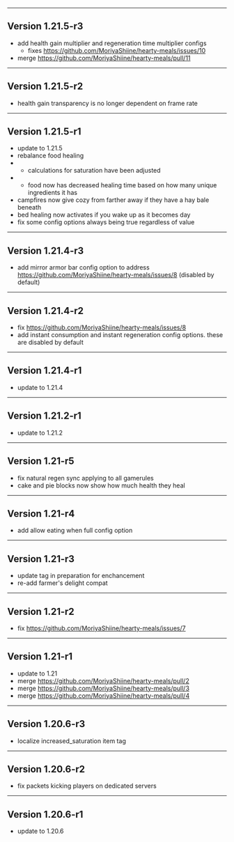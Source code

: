 ------------------------------------------------------
Version 1.21.5-r3
------------------------------------------------------
- add health gain multiplier and regeneration time multiplier configs
  - fixes https://github.com/MoriyaShiine/hearty-meals/issues/10
- merge https://github.com/MoriyaShiine/hearty-meals/pull/11

------------------------------------------------------
Version 1.21.5-r2
------------------------------------------------------
- health gain transparency is no longer dependent on frame rate

------------------------------------------------------
Version 1.21.5-r1
------------------------------------------------------
- update to 1.21.5
- rebalance food healing
- - calculations for saturation have been adjusted
- - food now has decreased healing time based on how many unique ingredients it has
- campfires now give cozy from farther away if they have a hay bale beneath
- bed healing now activates if you wake up as it becomes day
- fix some config options always being true regardless of value

------------------------------------------------------
Version 1.21.4-r3
------------------------------------------------------
- add mirror armor bar config option to address https://github.com/MoriyaShiine/hearty-meals/issues/8 (disabled by default)

------------------------------------------------------
Version 1.21.4-r2
------------------------------------------------------
- fix https://github.com/MoriyaShiine/hearty-meals/issues/8
- add instant consumption and instant regeneration config options. these are disabled by default

------------------------------------------------------
Version 1.21.4-r1
------------------------------------------------------
- update to 1.21.4

------------------------------------------------------
Version 1.21.2-r1
------------------------------------------------------
- update to 1.21.2

------------------------------------------------------
Version 1.21-r5
------------------------------------------------------
- fix natural regen sync applying to all gamerules
- cake and pie blocks now show how much health they heal

------------------------------------------------------
Version 1.21-r4
------------------------------------------------------
- add allow eating when full config option

------------------------------------------------------
Version 1.21-r3
------------------------------------------------------
- update tag in preparation for enchancement
- re-add farmer's delight compat

------------------------------------------------------
Version 1.21-r2
------------------------------------------------------
- fix https://github.com/MoriyaShiine/hearty-meals/issues/7

------------------------------------------------------
Version 1.21-r1
------------------------------------------------------
- update to 1.21
- merge https://github.com/MoriyaShiine/hearty-meals/pull/2
- merge https://github.com/MoriyaShiine/hearty-meals/pull/3
- merge https://github.com/MoriyaShiine/hearty-meals/pull/4

------------------------------------------------------
Version 1.20.6-r3
------------------------------------------------------
- localize increased_saturation item tag

------------------------------------------------------
Version 1.20.6-r2
------------------------------------------------------
- fix packets kicking players on dedicated servers

------------------------------------------------------
Version 1.20.6-r1
------------------------------------------------------
- update to 1.20.6